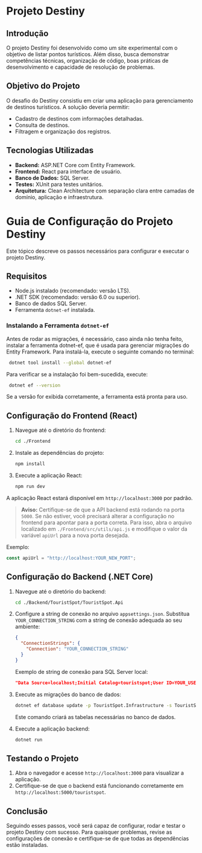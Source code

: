 # Projeto Destiny

## Introdução
O projeto Destiny foi desenvolvido como um site experimental com o objetivo de listar pontos turísticos. Além disso, busca demonstrar competências técnicas, organização de código, boas práticas de desenvolvimento e capacidade de resolução de problemas.

## Objetivo do Projeto
O desafio do Destiny consistiu em criar uma aplicação para gerenciamento de destinos turísticos. A solução deveria permitir:

- Cadastro de destinos com informações detalhadas.
- Consulta de destinos.
- Filtragem e organização dos registros.

## Tecnologias Utilizadas
- **Backend:** ASP\.NET Core com Entity Framework.
- **Frontend:** React para interface de usuário.
- **Banco de Dados:** SQL Server.
- **Testes:** XUnit para testes unitários.
- **Arquitetura:** Clean Architecture com separação clara entre camadas de domínio, aplicação e infraestrutura.

# Guia de Configuração do Projeto Destiny

Este tópico descreve os passos necessários para configurar e executar o projeto Destiny.

## Requisitos

- Node.js instalado (recomendado: versão LTS).
- .NET SDK (recomendado: versão 6.0 ou superior).
- Banco de dados SQL Server.
- Ferramenta `dotnet-ef` instalada.

### Instalando a Ferramenta `dotnet-ef`
Antes de rodar as migrações, é necessário, caso ainda não tenha feito, instalar a ferramenta dotnet-ef, que é usada para gerenciar migrações do Entity Framework. Para instalá-la, execute o seguinte comando no terminal:

```bash
 dotnet tool install --global dotnet-ef
```

Para verificar se a instalação foi bem-sucedida, execute:

```bash
 dotnet ef --version
```

Se a versão for exibida corretamente, a ferramenta está pronta para uso.

## Configuração do Frontend (React)

1. Navegue até o diretório do frontend:
   ```bash
   cd ./Frontend
   ```

2. Instale as dependências do projeto:
   ```bash
   npm install
   ```

3. Execute a aplicação React:
   ```bash
   npm run dev
   ```

A aplicação React estará disponível em `http://localhost:3000` por padrão.

> **Aviso:** Certifique-se de que a API backend está rodando na porta `5000`. Se não estiver, você precisará alterar a configuração no frontend para apontar para a porta correta. Para isso, abra o arquivo localizado em `./Frontend/src/utils/api.js` e modifique o valor da variável `apiUrl` para a nova porta desejada.

Exemplo:
```javascript
const apiUrl = "http://localhost:YOUR_NEW_PORT";
```

## Configuração do Backend (.NET Core)

1. Navegue até o diretório do backend:
   ```bash
   cd ./Backend/TouristSpot/TouristSpot.Api
   ```

2. Configure a string de conexão no arquivo `appsettings.json`. Substitua `YOUR_CONNECTION_STRING` com a string de conexão adequada ao seu ambiente:

   ```json
   {
     "ConnectionStrings": {
       "Connection": "YOUR_CONNECTION_STRING"
     }
   }
   ```

   Exemplo de string de conexão para SQL Server local:

   ```json
   "Data Source=localhost;Initial Catalog=touristspot;User ID=YOUR_USER;Password=YOUR_PASSWORD;Trusted_Connection=True; Encrypt=True; TrustServerCertificate=True;"
   ```

3. Execute as migrações do banco de dados:
   ```bash
   dotnet ef database update -p TouristSpot.Infrastructure -s TouristSpot.Api
   ```

   Este comando criará as tabelas necessárias no banco de dados.

4. Execute a aplicação backend:
   ```bash
   dotnet run
   ```

## Testando o Projeto

1. Abra o navegador e acesse `http://localhost:3000` para visualizar a aplicação.
2. Certifique-se de que o backend está funcionando corretamente em `http://localhost:5000/touristspot`.
 
## Conclusão
Seguindo esses passos, você será capaz de configurar, rodar e testar o projeto Destiny com sucesso. Para quaisquer problemas, revise as configurações de conexão e certifique-se de que todas as dependências estão instaladas.













